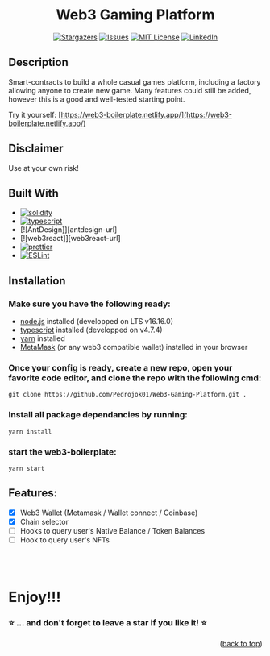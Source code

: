 <div align="center">
<h1><strong> Web3 Gaming Platform </strong></h1>

[![Stargazers](https://img.shields.io/github/stars/Pedrojok01/Web3-Gaming-Platform)](https://github.com/Pedrojok01/Web3-Gaming-Platform/stargazers)
[![Issues](https://img.shields.io/github/issues/Pedrojok01/Web3-Gaming-Platform)](https://github.com/Pedrojok01/Web3-Gaming-Platform/issues)
[![MIT License](https://img.shields.io/github/license/Pedrojok01/Web3-Gaming-Platform)](https://github.com/Pedrojok01/Web3-Gaming-Platform/blob/main/License)
[![LinkedIn](https://img.shields.io/badge/-LinkedIn-black)](https://www.linkedin.com/in/pierre-e/)

</div>

## Description

Smart-contracts to build a whole casual games platform, including a factory allowing anyone to create new game. Many features could still be added, however this is a good and well-tested starting point.

Try it yourself: [https://web3-boilerplate.netlify.app/](https://web3-boilerplate.netlify.app/)

## Disclaimer

Use at your own risk!

## Built With

- [![solidity]][solidity-url]
- [![typescript]][typescript-url]
- [![AntDesign]][antdesign-url]
- [![web3react]][web3react-url]
- [![prettier]][prettier-url]
- [![ESLint]][eslint-url]

## Installation

### Make sure you have the following ready:

- [node.js](https://nodejs.org/) installed (developped on LTS v16.16.0)
- [typescript](https://www.typescriptlang.org/) installed (developped on v4.7.4)
- [yarn](https://yarnpkg.com/) installed
- [MetaMask](https://metamask.io/) (or any web3 compatible wallet) installed in your browser

### Once your config is ready, create a new repo, open your favorite code editor, and clone the repo with the following cmd:

```
git clone https://github.com/Pedrojok01/Web3-Gaming-Platform.git .
```

### Install all package dependancies by running:

```
yarn install
```

### start the web3-boilerplate:

```
yarn start
```

## Features:

- [x] Web3 Wallet (Metamask / Wallet connect / Coinbase)
- [x] Chain selector
- [ ] Hooks to query user's Native Balance / Token Balances
- [ ] Hook to query user's NFTs

<br></br>

# Enjoy!!!

### ⭐️ ... and don't forget to leave a star if you like it! ⭐️

<p align="right">(<a href="#top">back to top</a>)</p>

<!-- MARKDOWN LINKS & IMAGES -->

[solidity]: https://img.shields.io/badge/Solidity-35495E?style=for-the-badge&logo=solidity&logoColor=4FC08D
[solidity-url]: https://soliditylang.org/
[typescript]: https://img.shields.io/badge/typescript_v4.7.4-375BD2?style=for-the-badge&logo=typescript&logoColor=61DAFB
[typescript-url]: https://www.typescriptlang.org/
[prettier]: https://img.shields.io/badge/Prettier-360D3A?style=for-the-badge&logo=Prettier&logoColor=61DAFB
[prettier-url]: https://prettier.io/
[eslint]: https://img.shields.io/badge/ESLint-4B32C3?style=for-the-badge&logo=ESLint&logoColor=61DAFB
[eslint-url]: https://eslint.org/

